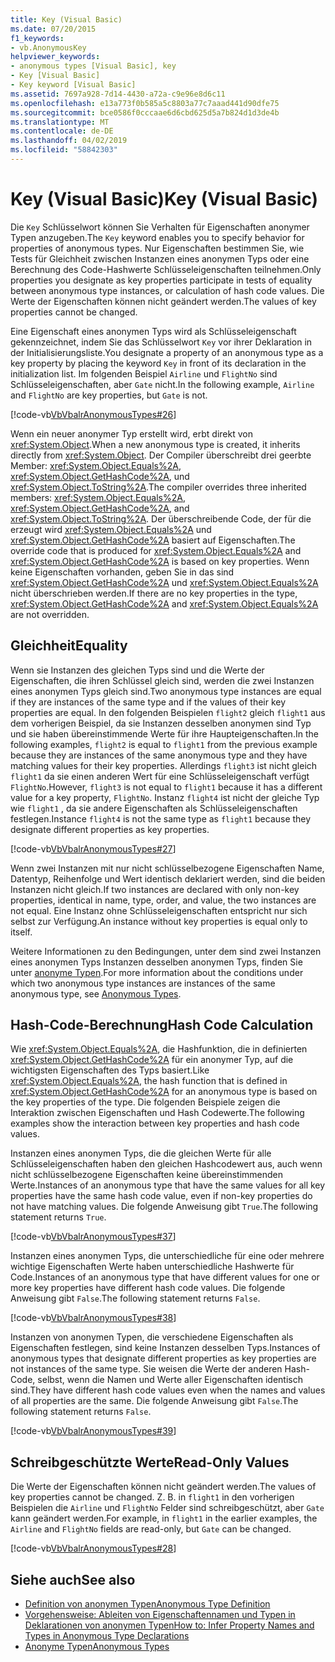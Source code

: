 ```yaml
---
title: Key (Visual Basic)
ms.date: 07/20/2015
f1_keywords:
- vb.AnonymousKey
helpviewer_keywords:
- anonymous types [Visual Basic], key
- Key [Visual Basic]
- Key keyword [Visual Basic]
ms.assetid: 7697a928-7d14-4430-a72a-c9e96e8d6c11
ms.openlocfilehash: e13a773f0b585a5c8803a77c7aaad441d90dfe75
ms.sourcegitcommit: bce0586f0cccaae6d6cbd625d5a7b824d1d3de4b
ms.translationtype: MT
ms.contentlocale: de-DE
ms.lasthandoff: 04/02/2019
ms.locfileid: "58842303"
---
```

# <a name="key-visual-basic"></a><span data-ttu-id="90488-102">Key (Visual Basic)</span><span class="sxs-lookup"><span data-stu-id="90488-102">Key (Visual Basic)</span></span>
<span data-ttu-id="90488-103">Die `Key` Schlüsselwort können Sie Verhalten für Eigenschaften anonymer Typen anzugeben.</span><span class="sxs-lookup"><span data-stu-id="90488-103">The `Key` keyword enables you to specify behavior for properties of anonymous types.</span></span> <span data-ttu-id="90488-104">Nur Eigenschaften bestimmen Sie, wie Tests für Gleichheit zwischen Instanzen eines anonymen Typs oder eine Berechnung des Code-Hashwerte Schlüsseleigenschaften teilnehmen.</span><span class="sxs-lookup"><span data-stu-id="90488-104">Only properties you designate as key properties participate in tests of equality between anonymous type instances, or calculation of hash code values.</span></span> <span data-ttu-id="90488-105">Die Werte der Eigenschaften können nicht geändert werden.</span><span class="sxs-lookup"><span data-stu-id="90488-105">The values of key properties cannot be changed.</span></span>  
  
 <span data-ttu-id="90488-106">Eine Eigenschaft eines anonymen Typs wird als Schlüsseleigenschaft gekennzeichnet, indem Sie das Schlüsselwort `Key` vor ihrer Deklaration in der Initialisierungsliste.</span><span class="sxs-lookup"><span data-stu-id="90488-106">You designate a property of an anonymous type as a key property by placing the keyword `Key` in front of its declaration in the initialization list.</span></span> <span data-ttu-id="90488-107">Im folgenden Beispiel `Airline` und `FlightNo` sind Schlüsseleigenschaften, aber `Gate` nicht.</span><span class="sxs-lookup"><span data-stu-id="90488-107">In the following example, `Airline` and `FlightNo` are key properties, but `Gate` is not.</span></span>  
  
 [!code-vb[VbVbalrAnonymousTypes#26](~/samples/snippets/visualbasic/VS_Snippets_VBCSharp/VbVbalrAnonymousTypes/VB/Class2.vb#26)]  
  
 <span data-ttu-id="90488-108">Wenn ein neuer anonymer Typ erstellt wird, erbt direkt von <xref:System.Object>.</span><span class="sxs-lookup"><span data-stu-id="90488-108">When a new anonymous type is created, it inherits directly from <xref:System.Object>.</span></span> <span data-ttu-id="90488-109">Der Compiler überschreibt drei geerbte Member: <xref:System.Object.Equals%2A>, <xref:System.Object.GetHashCode%2A>, und <xref:System.Object.ToString%2A>.</span><span class="sxs-lookup"><span data-stu-id="90488-109">The compiler overrides three inherited members: <xref:System.Object.Equals%2A>, <xref:System.Object.GetHashCode%2A>, and <xref:System.Object.ToString%2A>.</span></span> <span data-ttu-id="90488-110">Der überschreibende Code, der für die erzeugt wird <xref:System.Object.Equals%2A> und <xref:System.Object.GetHashCode%2A> basiert auf Eigenschaften.</span><span class="sxs-lookup"><span data-stu-id="90488-110">The override code that is produced for <xref:System.Object.Equals%2A> and <xref:System.Object.GetHashCode%2A> is based on key properties.</span></span> <span data-ttu-id="90488-111">Wenn keine Eigenschaften vorhanden, geben Sie in das sind <xref:System.Object.GetHashCode%2A> und <xref:System.Object.Equals%2A> nicht überschrieben werden.</span><span class="sxs-lookup"><span data-stu-id="90488-111">If there are no key properties in the type, <xref:System.Object.GetHashCode%2A> and <xref:System.Object.Equals%2A> are not overridden.</span></span>  
  
## <a name="equality"></a><span data-ttu-id="90488-112">Gleichheit</span><span class="sxs-lookup"><span data-stu-id="90488-112">Equality</span></span>  
 <span data-ttu-id="90488-113">Wenn sie Instanzen des gleichen Typs sind und die Werte der Eigenschaften, die ihren Schlüssel gleich sind, werden die zwei Instanzen eines anonymen Typs gleich sind.</span><span class="sxs-lookup"><span data-stu-id="90488-113">Two anonymous type instances are equal if they are instances of the same type and if the values of their key properties are equal.</span></span> <span data-ttu-id="90488-114">In den folgenden Beispielen `flight2` gleich `flight1` aus dem vorherigen Beispiel, da sie Instanzen desselben anonymen sind Typ und sie haben übereinstimmende Werte für ihre Haupteigenschaften.</span><span class="sxs-lookup"><span data-stu-id="90488-114">In the following examples, `flight2` is equal to `flight1` from the previous example because they are instances of the same anonymous type and they have matching values for their key properties.</span></span> <span data-ttu-id="90488-115">Allerdings `flight3` ist nicht gleich `flight1` da sie einen anderen Wert für eine Schlüsseleigenschaft verfügt `FlightNo`.</span><span class="sxs-lookup"><span data-stu-id="90488-115">However, `flight3` is not equal to `flight1` because it has a different value for a key property, `FlightNo`.</span></span> <span data-ttu-id="90488-116">Instanz `flight4` ist nicht der gleiche Typ wie `flight1` , da sie andere Eigenschaften als Schlüsseleigenschaften festlegen.</span><span class="sxs-lookup"><span data-stu-id="90488-116">Instance `flight4` is not the same type as `flight1` because they designate different properties as key properties.</span></span>  
  
 [!code-vb[VbVbalrAnonymousTypes#27](~/samples/snippets/visualbasic/VS_Snippets_VBCSharp/VbVbalrAnonymousTypes/VB/Class2.vb#27)]  
  
 <span data-ttu-id="90488-117">Wenn zwei Instanzen mit nur nicht schlüsselbezogene Eigenschaften Name, Datentyp, Reihenfolge und Wert identisch deklariert werden, sind die beiden Instanzen nicht gleich.</span><span class="sxs-lookup"><span data-stu-id="90488-117">If two instances are declared with only non-key properties, identical in name, type, order, and value, the two instances are not equal.</span></span> <span data-ttu-id="90488-118">Eine Instanz ohne Schlüsseleigenschaften entspricht nur sich selbst zur Verfügung.</span><span class="sxs-lookup"><span data-stu-id="90488-118">An instance without key properties is equal only to itself.</span></span>  
  
 <span data-ttu-id="90488-119">Weitere Informationen zu den Bedingungen, unter dem sind zwei Instanzen eines anonymen Typs Instanzen desselben anonymen Typs, finden Sie unter [anonyme Typen](../../../visual-basic/programming-guide/language-features/objects-and-classes/anonymous-types.md).</span><span class="sxs-lookup"><span data-stu-id="90488-119">For more information about the conditions under which two anonymous type instances are instances of the same anonymous type, see [Anonymous Types](../../../visual-basic/programming-guide/language-features/objects-and-classes/anonymous-types.md).</span></span>  
  
## <a name="hash-code-calculation"></a><span data-ttu-id="90488-120">Hash-Code-Berechnung</span><span class="sxs-lookup"><span data-stu-id="90488-120">Hash Code Calculation</span></span>  
 <span data-ttu-id="90488-121">Wie <xref:System.Object.Equals%2A>, die Hashfunktion, die in definierten <xref:System.Object.GetHashCode%2A> für ein anonymer Typ, auf die wichtigsten Eigenschaften des Typs basiert.</span><span class="sxs-lookup"><span data-stu-id="90488-121">Like <xref:System.Object.Equals%2A>, the hash function that is defined in <xref:System.Object.GetHashCode%2A> for an anonymous type is based on the key properties of the type.</span></span> <span data-ttu-id="90488-122">Die folgenden Beispiele zeigen die Interaktion zwischen Eigenschaften und Hash Codewerte.</span><span class="sxs-lookup"><span data-stu-id="90488-122">The following examples show the interaction between key properties and hash code values.</span></span>  
  
 <span data-ttu-id="90488-123">Instanzen eines anonymen Typs, die die gleichen Werte für alle Schlüsseleigenschaften haben den gleichen Hashcodewert aus, auch wenn nicht schlüsselbezogene Eigenschaften keine übereinstimmenden Werte.</span><span class="sxs-lookup"><span data-stu-id="90488-123">Instances of an anonymous type that have the same values for all key properties have the same hash code value, even if non-key properties do not have matching values.</span></span> <span data-ttu-id="90488-124">Die folgende Anweisung gibt `True`.</span><span class="sxs-lookup"><span data-stu-id="90488-124">The following statement returns `True`.</span></span>  
  
 [!code-vb[VbVbalrAnonymousTypes#37](~/samples/snippets/visualbasic/VS_Snippets_VBCSharp/VbVbalrAnonymousTypes/VB/Class2.vb#37)]  
  
 <span data-ttu-id="90488-125">Instanzen eines anonymen Typs, die unterschiedliche für eine oder mehrere wichtige Eigenschaften Werte haben unterschiedliche Hashwerte für Code.</span><span class="sxs-lookup"><span data-stu-id="90488-125">Instances of an anonymous type that have different values for one or more key properties have different hash code values.</span></span> <span data-ttu-id="90488-126">Die folgende Anweisung gibt `False`.</span><span class="sxs-lookup"><span data-stu-id="90488-126">The following statement returns `False`.</span></span>  
  
 [!code-vb[VbVbalrAnonymousTypes#38](~/samples/snippets/visualbasic/VS_Snippets_VBCSharp/VbVbalrAnonymousTypes/VB/Class2.vb#38)]  
  
 <span data-ttu-id="90488-127">Instanzen von anonymen Typen, die verschiedene Eigenschaften als Eigenschaften festlegen, sind keine Instanzen desselben Typs.</span><span class="sxs-lookup"><span data-stu-id="90488-127">Instances of anonymous types that designate different properties as key properties are not instances of the same type.</span></span> <span data-ttu-id="90488-128">Sie weisen die Werte der anderen Hash-Code, selbst, wenn die Namen und Werte aller Eigenschaften identisch sind.</span><span class="sxs-lookup"><span data-stu-id="90488-128">They have different hash code values even when the names and values of all properties are the same.</span></span> <span data-ttu-id="90488-129">Die folgende Anweisung gibt `False`.</span><span class="sxs-lookup"><span data-stu-id="90488-129">The following statement returns `False`.</span></span>  
  
 [!code-vb[VbVbalrAnonymousTypes#39](~/samples/snippets/visualbasic/VS_Snippets_VBCSharp/VbVbalrAnonymousTypes/VB/Class2.vb#39)]  
  
## <a name="read-only-values"></a><span data-ttu-id="90488-130">Schreibgeschützte Werte</span><span class="sxs-lookup"><span data-stu-id="90488-130">Read-Only Values</span></span>  
 <span data-ttu-id="90488-131">Die Werte der Eigenschaften können nicht geändert werden.</span><span class="sxs-lookup"><span data-stu-id="90488-131">The values of key properties cannot be changed.</span></span> <span data-ttu-id="90488-132">Z. B. in `flight1` in den vorherigen Beispielen die `Airline` und `FlightNo` Felder sind schreibgeschützt, aber `Gate` kann geändert werden.</span><span class="sxs-lookup"><span data-stu-id="90488-132">For example, in `flight1` in the earlier examples, the `Airline` and `FlightNo` fields are read-only, but `Gate` can be changed.</span></span>  
  
 [!code-vb[VbVbalrAnonymousTypes#28](~/samples/snippets/visualbasic/VS_Snippets_VBCSharp/VbVbalrAnonymousTypes/VB/Class2.vb#28)]  
  
## <a name="see-also"></a><span data-ttu-id="90488-133">Siehe auch</span><span class="sxs-lookup"><span data-stu-id="90488-133">See also</span></span>

- [<span data-ttu-id="90488-134">Definition von anonymen Typen</span><span class="sxs-lookup"><span data-stu-id="90488-134">Anonymous Type Definition</span></span>](../../../visual-basic/programming-guide/language-features/objects-and-classes/anonymous-type-definition.md)
- [<span data-ttu-id="90488-135">Vorgehensweise: Ableiten von Eigenschaftennamen und Typen in Deklarationen von anonymen Typen</span><span class="sxs-lookup"><span data-stu-id="90488-135">How to: Infer Property Names and Types in Anonymous Type Declarations</span></span>](../../../visual-basic/programming-guide/language-features/objects-and-classes/how-to-infer-property-names-and-types-in-anonymous-type-declarations.md)
- [<span data-ttu-id="90488-136">Anonyme Typen</span><span class="sxs-lookup"><span data-stu-id="90488-136">Anonymous Types</span></span>](../../../visual-basic/programming-guide/language-features/objects-and-classes/anonymous-types.md)

